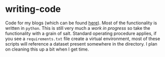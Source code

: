 # writing-code

Code for my blogs (which can be found [here](https://hiddendatablog.super.site/)). Most of the functionality is written in `python`. This is still very much a _work in progress_ so take the functionality with a grain of salt. Standard operating procedure applies, if you see a `requirements.txt` file create a virtual environment, most of these scripts will reference a dataset present somewhere in the directory. I plan on cleaning this up a bit when I get time.
